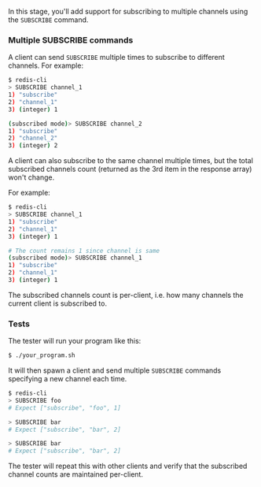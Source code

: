In this stage, you'll add support for subscribing to multiple channels using the `SUBSCRIBE` command.

### Multiple SUBSCRIBE commands

A client can send `SUBSCRIBE` multiple times to subscribe to different channels. For example:

```bash
$ redis-cli
> SUBSCRIBE channel_1
1) "subscribe"
2) "channel_1"
3) (integer) 1

(subscribed mode)> SUBSCRIBE channel_2
1) "subscribe"
2) "channel_2"
3) (integer) 2
```

A client can also subscribe to the same channel multiple times, but the total subscribed channels count (returned as the 3rd item in the response array) won't change.

For example:

```bash
$ redis-cli
> SUBSCRIBE channel_1
1) "subscribe"
2) "channel_1"
3) (integer) 1

# The count remains 1 since channel is same
(subscribed mode)> SUBSCRIBE channel_1
1) "subscribe"
2) "channel_1"
3) (integer) 1
```

The subscribed channels count is per-client, i.e. how many channels the current client is subscribed to.

### Tests

The tester will  run your program like this:

```bash
$ ./your_program.sh
```

It will then spawn a client and send multiple `SUBSCRIBE` commands specifying a new channel each time.

```bash
$ redis-cli
> SUBSCRIBE foo
# Expect ["subscribe", "foo", 1]

> SUBSCRIBE bar
# Expect ["subscribe", "bar", 2]

> SUBSCRIBE bar
# Expect ["subscribe", "bar", 2]
```

The tester will repeat this with other clients and verify that the subscribed channel counts are maintained per-client.
